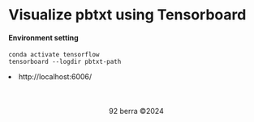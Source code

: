 # Visualize pbtxt using Tensorboard

#### Environment setting

```
conda activate tensorflow
tensorboard --logdir pbtxt-path
```
<li>http://localhost:6006/</li>

<br/>
<br/>
<br/>

<div align='center'>
92 berra ©2024
</div>
